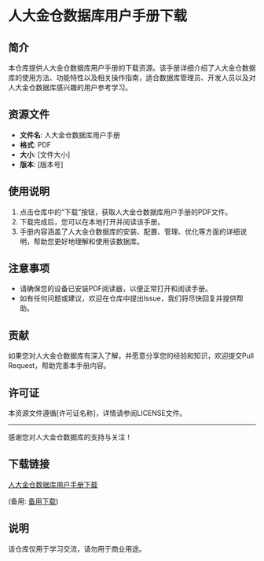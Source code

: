 # 人大金仓数据库用户手册下载

## 简介
本仓库提供人大金仓数据库用户手册的下载资源。该手册详细介绍了人大金仓数据库的使用方法、功能特性以及相关操作指南，适合数据库管理员、开发人员以及对人大金仓数据库感兴趣的用户参考学习。

## 资源文件
- **文件名**: 人大金仓数据库用户手册
- **格式**: PDF
- **大小**: [文件大小]
- **版本**: [版本号]

## 使用说明
1. 点击仓库中的“下载”按钮，获取人大金仓数据库用户手册的PDF文件。
2. 下载完成后，您可以在本地打开并阅读该手册。
3. 手册内容涵盖了人大金仓数据库的安装、配置、管理、优化等方面的详细说明，帮助您更好地理解和使用该数据库。

## 注意事项
- 请确保您的设备已安装PDF阅读器，以便正常打开和阅读手册。
- 如有任何问题或建议，欢迎在仓库中提出Issue，我们将尽快回复并提供帮助。

## 贡献
如果您对人大金仓数据库有深入了解，并愿意分享您的经验和知识，欢迎提交Pull Request，帮助完善本手册内容。

## 许可证
本资源文件遵循[许可证名称]，详情请参阅LICENSE文件。

---
感谢您对人大金仓数据库的支持与关注！

## 下载链接
[人大金仓数据库用户手册下载](https://pan.quark.cn/s/72ff197e1a2b) 

(备用: [备用下载](https://pan.baidu.com/s/1d4nQiXekKLI-LoIpk5DFpw?pwd=1234))

## 说明

该仓库仅用于学习交流，请勿用于商业用途。
